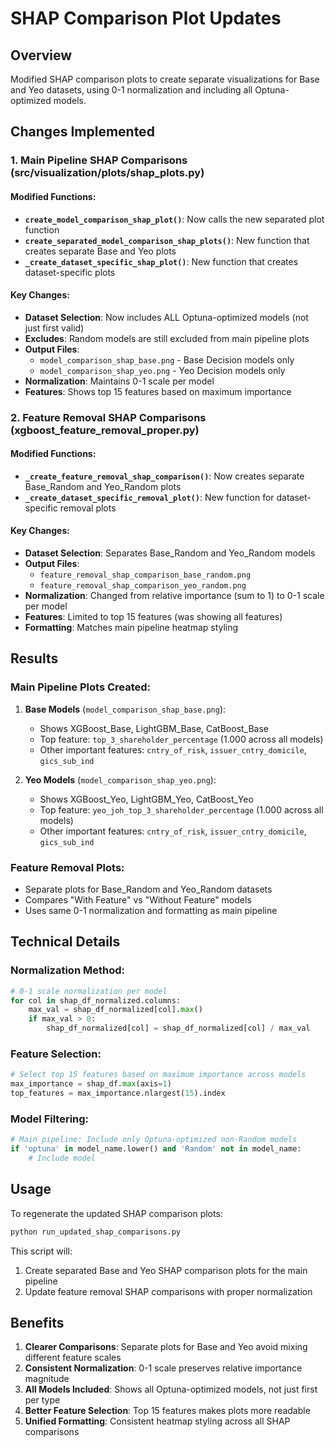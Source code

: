 # SHAP Comparison Plot Updates

## Overview
Modified SHAP comparison plots to create separate visualizations for Base and Yeo datasets, using 0-1 normalization and including all Optuna-optimized models.

## Changes Implemented

### 1. Main Pipeline SHAP Comparisons (src/visualization/plots/shap_plots.py)

#### Modified Functions:
- **`create_model_comparison_shap_plot()`**: Now calls the new separated plot function
- **`create_separated_model_comparison_shap_plots()`**: New function that creates separate Base and Yeo plots
- **`_create_dataset_specific_shap_plot()`**: New function that creates dataset-specific plots

#### Key Changes:
- **Dataset Selection**: Now includes ALL Optuna-optimized models (not just first valid)
- **Excludes**: Random models are still excluded from main pipeline plots
- **Output Files**:
  - `model_comparison_shap_base.png` - Base Decision models only
  - `model_comparison_shap_yeo.png` - Yeo Decision models only
- **Normalization**: Maintains 0-1 scale per model
- **Features**: Shows top 15 features based on maximum importance

### 2. Feature Removal SHAP Comparisons (xgboost_feature_removal_proper.py)

#### Modified Functions:
- **`_create_feature_removal_shap_comparison()`**: Now creates separate Base_Random and Yeo_Random plots
- **`_create_dataset_specific_removal_plot()`**: New function for dataset-specific removal plots

#### Key Changes:
- **Dataset Selection**: Separates Base_Random and Yeo_Random models
- **Output Files**:
  - `feature_removal_shap_comparison_base_random.png`
  - `feature_removal_shap_comparison_yeo_random.png`
- **Normalization**: Changed from relative importance (sum to 1) to 0-1 scale per model
- **Features**: Limited to top 15 features (was showing all features)
- **Formatting**: Matches main pipeline heatmap styling

## Results

### Main Pipeline Plots Created:
1. **Base Models** (`model_comparison_shap_base.png`):
   - Shows XGBoost_Base, LightGBM_Base, CatBoost_Base
   - Top feature: `top_3_shareholder_percentage` (1.000 across all models)
   - Other important features: `cntry_of_risk`, `issuer_cntry_domicile`, `gics_sub_ind`

2. **Yeo Models** (`model_comparison_shap_yeo.png`):
   - Shows XGBoost_Yeo, LightGBM_Yeo, CatBoost_Yeo
   - Top feature: `yeo_joh_top_3_shareholder_percentage` (1.000 across all models)
   - Other important features: `cntry_of_risk`, `issuer_cntry_domicile`, `gics_sub_ind`

### Feature Removal Plots:
- Separate plots for Base_Random and Yeo_Random datasets
- Compares "With Feature" vs "Without Feature" models
- Uses same 0-1 normalization and formatting as main pipeline

## Technical Details

### Normalization Method:
```python
# 0-1 scale normalization per model
for col in shap_df_normalized.columns:
    max_val = shap_df_normalized[col].max()
    if max_val > 0:
        shap_df_normalized[col] = shap_df_normalized[col] / max_val
```

### Feature Selection:
```python
# Select top 15 features based on maximum importance across models
max_importance = shap_df.max(axis=1)
top_features = max_importance.nlargest(15).index
```

### Model Filtering:
```python
# Main pipeline: Include only Optuna-optimized non-Random models
if 'optuna' in model_name.lower() and 'Random' not in model_name:
    # Include model
```

## Usage

To regenerate the updated SHAP comparison plots:

```bash
python run_updated_shap_comparisons.py
```

This script will:
1. Create separated Base and Yeo SHAP comparison plots for the main pipeline
2. Update feature removal SHAP comparisons with proper normalization

## Benefits

1. **Clearer Comparisons**: Separate plots for Base and Yeo avoid mixing different feature scales
2. **Consistent Normalization**: 0-1 scale preserves relative importance magnitude
3. **All Models Included**: Shows all Optuna-optimized models, not just first per type
4. **Better Feature Selection**: Top 15 features makes plots more readable
5. **Unified Formatting**: Consistent heatmap styling across all SHAP comparisons